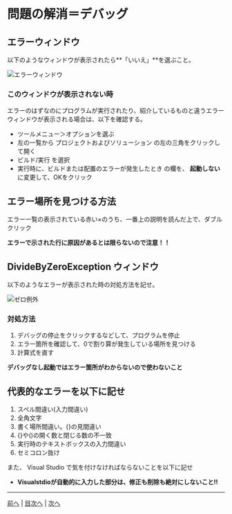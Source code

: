 # 問題の解消＝デバッグ

## エラーウィンドウ
以下のようなウィンドウが表示されたら**「いいえ」**を選ぶこと。

![エラーウィンドウ](imgs/0300.png)

### このウィンドウが表示されない時
エラーのはずなのにプログラムが実行されたり、紹介しているものと違うエラーウィンドウが表示される場合は、以下を確認する。

- ツールメニュー＞オプションを選ぶ
- 左の一覧から プロジェクトおよびソリューション の左の三角をクリックして開く
- ビルド/実行 を選択
- 実行時に、ビルドまたは配置のエラーが発生したとき の欄を、 **起動しない** に変更して、OKをクリック


## エラー場所を見つける方法

エラー一覧の表示されている赤い×のうち、一番上の説明を読んだ上で、ダブルクリック

**エラーで示された行に原因があるとは限らないので注意！！**

## DivideByZeroException ウィンドウ
以下のようなエラーが表示された時の対処方法を記せ。

![ゼロ例外](imgs/0301.png)

### 対処方法
1. デバッグの停止をクリックするなどして、プログラムを停止
2. エラー箇所を確認して、0で割り算が発生している場所を見つける
3. 計算式を直す

 **デバッグなし起動ではエラー箇所がわからないので使わないこと**

## 代表的なエラーを以下に記せ
1. スペル間違い(入力間違い)
2. 全角文字
3. 書く場所間違い。{}の見間違い
4. {}や()の開く数と閉じる数の不一致
5. 実行時のテキストボックスの入力間違い
6. セミコロン抜け

また、 Visual Studio で気を付けなければならないことを以下に記せ
- **Visualstdioが自動的に入力した部分は、修正も削除も絶対にしないこと!!**

---

[前へ](README.md#%E3%83%97%E3%83%AD%E3%82%B0%E3%83%A9%E3%83%9F%E3%83%B3%E3%82%B0%E3%81%AE%E8%82%9D) | [目次へ](README.md#%E7%9B%AE%E6%AC%A1) | [次へ](04.md)
